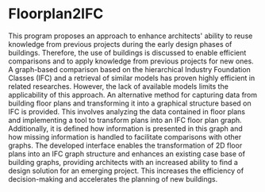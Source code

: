 Floorplan2IFC
=============

This program proposes an approach to enhance architects' ability to reuse knowledge from previous projects during the early design phases of buildings. Therefore, the use of buildings is discussed to enable efficient comparisons and to apply knowledge from previous projects for new ones. A graph-based comparison based on the hierarchical Industry Foundation Classes (IFC) and a retrieval of similar models has proven highly efficient in related researches. However, the lack of available models limits the applicability of this approach. An alternative method for capturing data from building floor plans and transforming it into a graphical structure based on IFC is provided. This involves analyzing the data contained in floor plans and implementing a tool to transform plans into an IFC floor plan graph. Additionally, it is defined how information is presented in this graph and how missing information is handled to facilitate comparisons with other graphs. The developed interface enables the transformation of 2D floor plans into an IFC graph structure and enhances an existing case base of building graphs, providing architects with an increased ability to find a design solution for an emerging project. This increases the efficiency of decision-making and accelerates the planning of new buildings.
